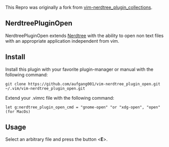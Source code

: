 This Repro was originally a fork from [vim-nerdtree_plugin_collections](https://github.com/t9md/vim-nerdtree_plugin_collections).

## NerdtreePluginOpen
NerdtreePluginOpen extends [Nerdtree](https://github.com/scrooloose/nerdtree) with the ability to open non text files with an appropriate application independent from vim.

## Install
Install this plugin with your favorite plugin-manager or manual with the following command:
    
    git clone https://github.com/aufgang001/vim-nerdtree_plugin_open.git  ~/.vim/vim-nerdtree_plugin_open.git

Extend your .vimrc file with the following command:

    let g:nerdtree_plugin_open_cmd = "gnome-open" "or "xdg-open", "open" (for MacOs)

## Usage
Select an arbitrary file and press the button <**E**>.      


